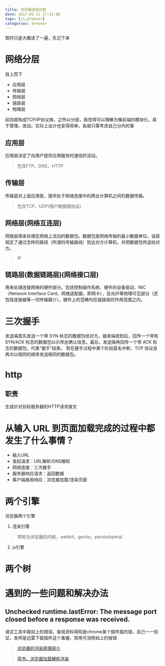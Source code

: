 ```yaml
---
title: 浏览器渲染过程
date: 2017-05-11 17:31:00
tags: [js,browser]
categories: browser
---
```


暂时只是大概读了一遍，先记下来

# 网络分层 #

自上而下

* 应用层
* 传输层
* 网络层
* 链路层
* 物理层

前四层构成TCP/IP协议族，之所以分层，我觉得可以理解为像前端的模块化，易于管理，改动。实际上设计也变得简单，各层只需考虑自己分内的事

## 应用层 ##
应用层决定了向用户提供应用服务时通信的活动。
>包含FTP，DNS，HTTP

## 传输层 ##
传输层对上层应用层，提供处于网络连接中的两台计算机之间的数据传输。
>包含TCP，UDP(用户数据报协议)

## 网络层(网络互连层) ##
网络层用来处理在网络上流动的数据包。数据包是网络传输的最小数据单位。该层规定了通过怎样的路径（所谓的传输路线）到达对方计算机，并把数据包传送给对方。
>IP

## 链路层(数据链路层)(网络接口层) ##
用来处理连接网络的硬件部分。包括控制操作系统、硬件的设备驱动、NIC（Network Interface Card，网络适配器，即网卡），及光纤等物理可见部分（还包括连接器等一切传输媒介）。硬件上的范畴均在链路层的作用范围之内。



# 三次握手 #

发送端首先发送一个带 SYN 标志的数据包给对方。接收端收到后，回传一个带有 SYN/ACK 标志的数据包以示传达确认信息。最后，发送端再回传一个带 ACK 标志的数据包，代表“握手”结束。 若在握手过程中某个阶段莫名中断，TCP 协议会再次以相同的顺序发送相同的数据包。


# http #

## 职责 ##
生成针对目标服务器的HTTP请求报文

# 从输入 URL 到页面加载完成的过程中都发生了什么事情？ #

* 输入URL 
* 发起请求：URL解析/DNS解析  
* 网络连接：三次握手  
* 服务器响应请求：返回数据  
* 客户端接收响应：浏览器加载/渲染页面

# 两个引擎 #
浏览器两个引擎
1. 渲染引擎
>常称为浏览器的内核，webkit，gecko，persto(opera)

2. js引擎

# 两个树 #


# 遇到的一些问题和解决办法 #

## Unchecked runtime.lastError: The message port closed before a response was received. ##

调试工具中报如上的错误，查阅资料得知是chrome某个插件报的错，自己一一验证，发祥是迅雷下载插件这个毒瘤，禁用可消除如上的报错

>[浏览器的渲染原理简介](http://coolshell.cn/articles/9666.html)

>[简书，浏览器加载解析渲染](http://www.jianshu.com/p/e141d1543143)